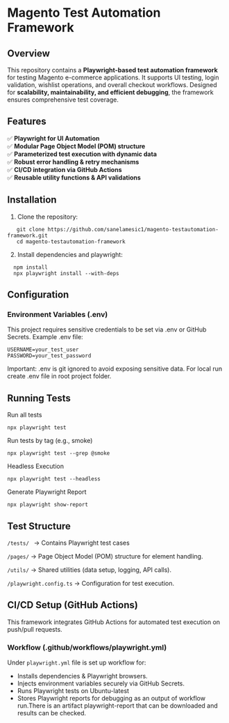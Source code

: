 # Magento Test Automation Framework

## Overview
This repository contains a **Playwright-based test automation framework** for testing Magento e-commerce applications. It supports UI testing, login validation, wishlist operations, and overall checkout workflows. Designed for **scalability, maintainability, and efficient debugging**, the framework ensures comprehensive test coverage.

## Features
✅ **Playwright for UI Automation**  
✅ **Modular Page Object Model (POM) structure**  
✅ **Parameterized test execution with dynamic data**  
✅ **Robust error handling & retry mechanisms**  
✅ **CI/CD integration via GitHub Actions**  
✅ **Reusable utility functions & API validations**  

## Installation
1. Clone the repository:
```
   git clone https://github.com/sanelamesic1/magento-testautomation-framework.git
   cd magento-testautomation-framework
```
2. Install dependencies and playwright:
```
  npm install
  npx playwright install --with-deps
```

## Configuration
### Environment Variables (.env)
This project requires sensitive credentials to be set via .env or GitHub Secrets. Example .env file:

```
USERNAME=your_test_user
PASSWORD=your_test_password
```
Important: .env is git ignored to avoid exposing sensitive data. For local run create .env file in root project folder.

## Running Tests
Run all tests
```
npx playwright test
```

Run tests by tag (e.g., smoke)
```
npx playwright test --grep @smoke
```

Headless Execution
```
npx playwright test --headless
```

Generate Playwright Report
```
npx playwright show-report
```

## Test Structure
```/tests/ ``` → Contains Playwright test cases

```/pages/``` → Page Object Model (POM) structure for element handling.

```/utils/``` → Shared utilities (data setup, logging, API calls).

```/playwright.config.ts``` → Configuration for test execution.

## CI/CD Setup (GitHub Actions)
This framework integrates GitHub Actions for automated test execution on push/pull requests.

### Workflow (.github/workflows/playwright.yml)

Under ```playwright.yml``` file is set up workflow for:
- Installs dependencies & Playwright browsers.
- Injects environment variables securely via GitHub Secrets.
- Runs Playwright tests on Ubuntu-latest
- Stores Playwright reports for debugging as an output of workflow run.There is an artifact playwright-report that can be downloaded and results can be checked.
